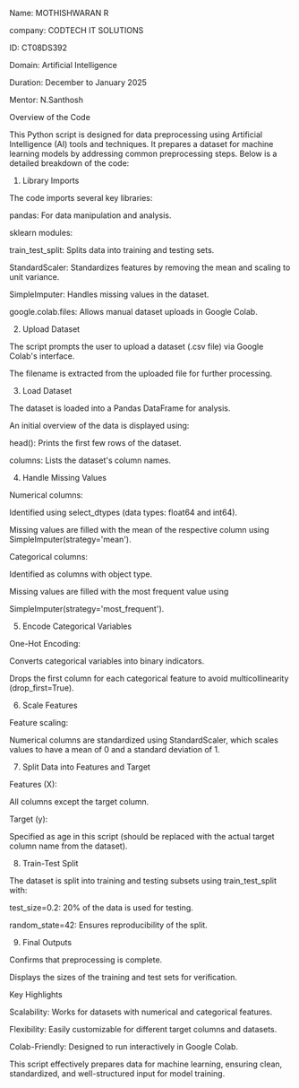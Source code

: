 Name: MOTHISHWARAN R

company: CODTECH IT SOLUTIONS

ID: CT08DS392

Domain: Artificial Intelligence

Duration: December to January 2025

Mentor: N.Santhosh

Overview of the Code

This Python script is designed for data preprocessing using Artificial Intelligence (AI) tools and techniques. It prepares a dataset for machine learning models by addressing common preprocessing steps. Below is a detailed breakdown of the code:

1. Library Imports

The code imports several key libraries:

pandas: For data manipulation and analysis.

sklearn modules:

train_test_split: Splits data into training and testing sets.

StandardScaler: Standardizes features by removing the mean and scaling to unit variance.

SimpleImputer: Handles missing values in the dataset.

google.colab.files: Allows manual dataset uploads in Google Colab.

2. Upload Dataset

The script prompts the user to upload a dataset (.csv file) via Google Colab's interface.

The filename is extracted from the uploaded file for further processing.

3. Load Dataset

The dataset is loaded into a Pandas DataFrame for analysis.

An initial overview of the data is displayed using:

head(): Prints the first few rows of the dataset.

columns: Lists the dataset's column names.

4. Handle Missing Values

Numerical columns:

Identified using select_dtypes (data types: float64 and int64).

Missing values are filled with the mean of the respective column using SimpleImputer(strategy='mean').

Categorical columns:

Identified as columns with object type.

Missing values are filled with the most frequent value using

SimpleImputer(strategy='most_frequent').

5. Encode Categorical Variables

One-Hot Encoding:

Converts categorical variables into binary indicators.

Drops the first column for each categorical feature to avoid multicollinearity (drop_first=True).

6. Scale Features

Feature scaling:

Numerical columns are standardized using StandardScaler, which scales values to have a mean of 0 and a standard deviation of 1.

7. Split Data into Features and Target

Features (X):

All columns except the target column.

Target (y):

Specified as age in this script (should be replaced with the actual target column name from the dataset).

8. Train-Test Split

The dataset is split into training and testing subsets using train_test_split with:

test_size=0.2: 20% of the data is used for testing.

random_state=42: Ensures reproducibility of the split.

9. Final Outputs

Confirms that preprocessing is complete.

Displays the sizes of the training and test sets for verification.

Key Highlights

Scalability: Works for datasets with numerical and categorical features.

Flexibility: Easily customizable for different target columns and datasets.

Colab-Friendly: Designed to run interactively in Google Colab.

This script effectively prepares data for machine learning, ensuring clean, standardized, and well-structured input for model training.
